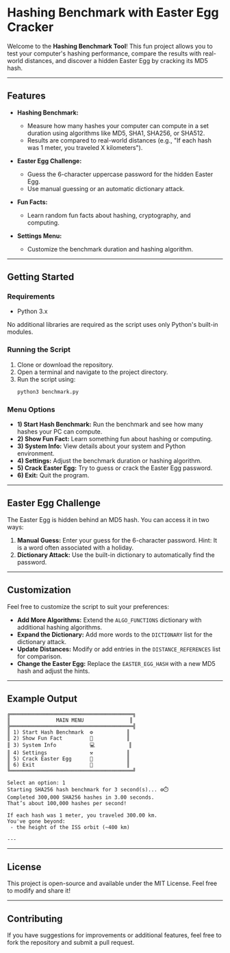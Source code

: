 # Hashing Benchmark with Easter Egg Cracker

Welcome to the **Hashing Benchmark Tool**! This fun project allows you to test your computer's hashing performance, compare the results with real-world distances, and discover a hidden Easter Egg by cracking its MD5 hash.

---

## Features

- **Hashing Benchmark:**
  - Measure how many hashes your computer can compute in a set duration using algorithms like MD5, SHA1, SHA256, or SHA512.
  - Results are compared to real-world distances (e.g., "If each hash was 1 meter, you traveled X kilometers").

- **Easter Egg Challenge:**
  - Guess the 6-character uppercase password for the hidden Easter Egg.
  - Use manual guessing or an automatic dictionary attack.

- **Fun Facts:**
  - Learn random fun facts about hashing, cryptography, and computing.

- **Settings Menu:**
  - Customize the benchmark duration and hashing algorithm.

---

## Getting Started

### Requirements

- Python 3.x

No additional libraries are required as the script uses only Python's built-in modules.

### Running the Script

1. Clone or download the repository.
2. Open a terminal and navigate to the project directory.
3. Run the script using:
   ```bash
   python3 benchmark.py
   ```

### Menu Options

- **1) Start Hash Benchmark:** Run the benchmark and see how many hashes your PC can compute.
- **2) Show Fun Fact:** Learn something fun about hashing or computing.
- **3) System Info:** View details about your system and Python environment.
- **4) Settings:** Adjust the benchmark duration or hashing algorithm.
- **5) Crack Easter Egg:** Try to guess or crack the Easter Egg password.
- **6) Exit:** Quit the program.

---

## Easter Egg Challenge

The Easter Egg is hidden behind an MD5 hash. You can access it in two ways:

1. **Manual Guess:** Enter your guess for the 6-character password. Hint: It is a word often associated with a holiday.
2. **Dictionary Attack:** Use the built-in dictionary to automatically find the password.

---

## Customization

Feel free to customize the script to suit your preferences:

- **Add More Algorithms:** Extend the `ALGO_FUNCTIONS` dictionary with additional hashing algorithms.
- **Expand the Dictionary:** Add more words to the `DICTIONARY` list for the dictionary attack.
- **Update Distances:** Modify or add entries in the `DISTANCE_REFERENCES` list for comparison.
- **Change the Easter Egg:** Replace the `EASTER_EGG_HASH` with a new MD5 hash and adjust the hints.

---

## Example Output

```plaintext
╔════════════════════════════════════════╗
║               MAIN MENU               ║
╠════════════════════════════════════════╣
║ 1) Start Hash Benchmark  ⚙️           ║
║ 2) Show Fun Fact         🤯           ║
║ 3) System Info           💻           ║
║ 4) Settings              ⚒️           ║
║ 5) Crack Easter Egg      🥚           ║
║ 6) Exit                  🚪           ║
╚════════════════════════════════════════╝

Select an option: 1
Starting SHA256 hash benchmark for 3 second(s)... ⚙️⏱️
Completed 300,000 SHA256 hashes in 3.00 seconds.
That’s about 100,000 hashes per second!

If each hash was 1 meter, you traveled 300.00 km.
You've gone beyond:
 - the height of the ISS orbit (~400 km)

---
```

---

## License

This project is open-source and available under the MIT License. Feel free to modify and share it!

---

## Contributing

If you have suggestions for improvements or additional features, feel free to fork the repository and submit a pull request.

